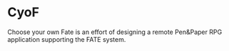 CyoF
====

Choose your own Fate is an effort of designing a remote Pen&amp;Paper RPG application supporting the FATE system.
